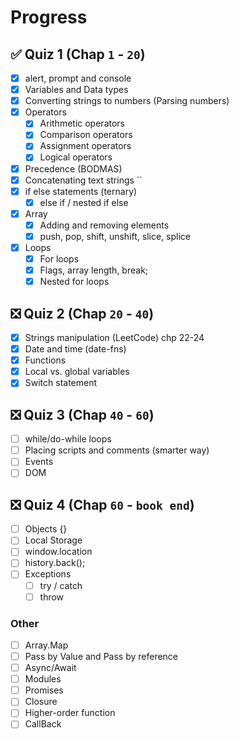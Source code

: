 # Progress

## ✅ Quiz 1 (Chap `1` - `20`)

- [x] alert, prompt and console
- [x] Variables and Data types
- [x] Converting strings to numbers (Parsing numbers)
- [x] Operators
  - [x] Arithmetic operators
  - [x] Comparison operators
  - [x] Assignment operators
  - [x] Logical operators
- [x] Precedence (BODMAS)
- [x] Concatenating text strings ``
- [x] if else statements (ternary)
  - [x] else if / nested if else
- [x] Array
  - [x] Adding and removing elements
  - [x] push, pop, shift, unshift, slice, splice
- [x] Loops
  - [x] For loops
  - [x] Flags, array length, break;
  - [x] Nested for loops

## ❎ Quiz 2 (Chap `20` - `40`)

- [x] Strings manipulation (LeetCode) chp 22-24
- [x] Date and time (date-fns)
- [x] Functions
- [x] Local vs. global variables
- [x] Switch statement

## ❎ Quiz 3 (Chap `40` - `60`)

- [ ] while/do-while loops
- [ ] Placing scripts and comments (smarter way)
- [ ] Events
- [ ] DOM

## ❎ Quiz 4 (Chap `60` - `book end`)

- [ ] Objects {}
- [ ] Local Storage
- [ ] window.location
- [ ] history.back();
- [ ] Exceptions
  - [ ] try / catch
  - [ ] throw

### Other

- [ ] Array.Map
- [ ] Pass by Value and Pass by reference
- [ ] Async/Await
- [ ] Modules
- [ ] Promises
- [ ] Closure
- [ ] Higher-order function
- [ ] CallBack

